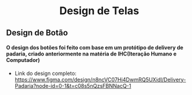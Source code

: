 <h1 align="center" style="font-weight:bold">Design de Telas</h1>

<h2>Design de Botão</h2>

<h4>O design dos botões foi feito com base em um protótipo de delivery de padaria, criado anteriormente na matéria de IHC(Iteração Humano e Computador)</h4>

+ Link do design completo: https://www.figma.com/design/n8ncVC07Hi4DwmRQ5UXidl/Delivery-Padaria?node-id=0-1&t=c08s5nQzsFBNNacQ-1

